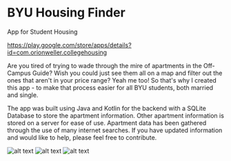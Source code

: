 # BYU Housing Finder
App for Student Housing

https://play.google.com/store/apps/details?id=com.orionweller.collegehousing


 Are you tired of trying to wade through the mire of apartments in the Off-Campus Guide? Wish you could just see them all on a map and filter out the ones that aren't in your price range? Yeah me too! So that's why I created this app - to make that process easier for all BYU students, both married and single.
 
 
 The app was built using Java and Kotlin for the backend with a SQLite Database to store the apartment information.  Other apartment information is stored on a server for ease of use.  Apartment data has been gathered through the use of many internet searches.  If you have updated information and would like to help, please feel free to contribute.
 
 
 ![alt text](https://lh3.googleusercontent.com/yA3KzaXKI0urU4W33EP_V76rIiMAersAPVYCy-L_OJPhRVXQZD9ZjuatgE9DjP8MVw=w1536-h723-rw)
 ![alt text](https://lh3.googleusercontent.com/ufSG8oY_BITgHIz1R8sCcQmkYislYl6lUWOhSJ5wnzYGxXWt6bu6N7Q8HA4tWVygRzo=w720-h310-rw)
 ![alt text](https://lh3.googleusercontent.com/G-d5XC2w5MCbM5oGhQrUK6vZKdLHkPmxz3anMrA_XwcJmR9S2SRO3Zmf3fCT4Y4rbag=w720-h310-rw)
